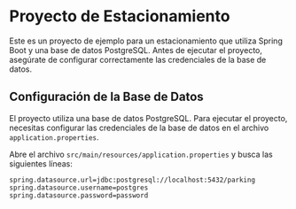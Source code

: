 # Proyecto de Estacionamiento

Este es un proyecto de ejemplo para un estacionamiento que utiliza Spring Boot y una base de datos PostgreSQL. Antes de ejecutar el proyecto, asegúrate de configurar correctamente las credenciales de la base de datos.

## Configuración de la Base de Datos

El proyecto utiliza una base de datos PostgreSQL. Para ejecutar el proyecto, necesitas configurar las credenciales de la base de datos en el archivo `application.properties`.

Abre el archivo `src/main/resources/application.properties` y busca las siguientes líneas:

```properties
spring.datasource.url=jdbc:postgresql://localhost:5432/parking
spring.datasource.username=postgres
spring.datasource.password=password
